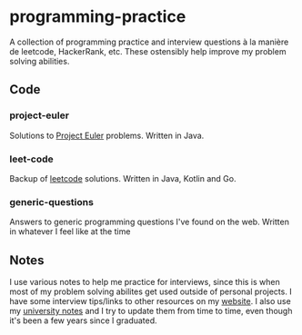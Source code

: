 # programming-practice 

A collection of programming practice and interview questions à la manière de leetcode, HackerRank, etc. These ostensibly help improve my problem solving abilities.


## Code 

### project-euler
Solutions to [Project Euler](https://projecteuler.net/) problems. Written in Java. 

### leet-code
Backup of [leetcode](http://leetcode.com) solutions. Written in Java, Kotlin and Go.

### generic-questions
Answers to generic programming questions I've found on the web. Written in whatever I feel like at the time

## Notes
I use various notes to help me practice for interviews, since this is when most of my problem solving abilites get used outside of personal projects. I have some interview tips/links to other resources on my [website](wwww.elliotalker.com). I also use my [university notes](https://github.com/elliotalker/university-notes) and I try to update them from time to time, even though it's been a few years since I graduated.  

